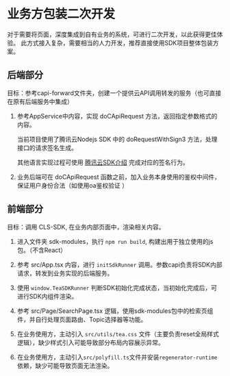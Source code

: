 
# 业务方包装二次开发
对于需要将页面，深度集成到自有业务的系统，可进行二次开发，以此获得更佳体验。
此方式接入复杂，需要相当的人力开发，推荐直接使用SDK项目整体包装方案。

## 后端部分
目标：参考capi-forward文件夹，创建一个提供云API调用转发的服务（也可直接在原有后端服务中集成）

1. 参考AppService中内容，实现 doCApiRequest 方法，返回指定参数格式的内容。

   当前项目使用了腾讯云Nodejs SDK 中的 doRequestWithSign3 方法，处理接口的请求签名生成。

   其他语言实现过程可使用 [腾讯云SDK介绍](https://cloud.tencent.com/document/sdk/Description) 完成对应的签名行为。

2. 业务后端可在 doCApiRequest 函数之前，加入业务本身使用的鉴权中间件，保证用户身份合法（如使用oa鉴权验证 ）

## 前端部分
目标：调用 CLS-SDK, 在业务内部页面中，渲染相关内容。
1. 进入文件夹 sdk-modules，执行 `npm run build`, 构建出用于独立使用的js包。（不含React）

2. 参考 src/App.tsx 内容，进行 `initSdkRunner` 调用。参数capi负责将SDK内部请求，转发到业务实现的后端服务。

3. 使用 `window.TeaSDKRunner` 判断SDK初始化完成状态，当初始化完成后，可进行SDK内组件渲染。 

4. 参考 src/Page/SearchPage.tsx 逻辑，使用sdk-modules包中的检索页组件，并自行处理页面路由、Topic选择器等功能。

5. 在业务使用方，主动引入 `src/utils/tea.css` 文件（主要负责reset全局样式逻辑），缺少样式引入可能导致部分布局内容展示异常。

6. 在业务使用方，主动引入`src/polyfill.ts`文件并安装`regenerator-runtime`依赖，缺少可能导致页面无法渲染。
